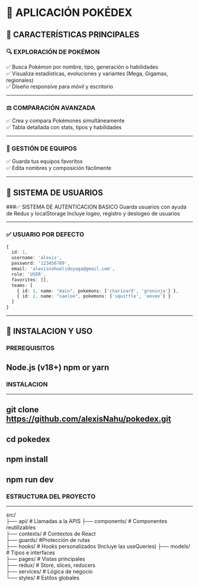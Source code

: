 # 🚀 APLICACIÓN POKÉDEX  

## 🌟 CARACTERÍSTICAS PRINCIPALES  

### 🔍 EXPLORACIÓN DE POKÉMON  

✅ Busca Pokémon por nombre, tipo, generación o habilidades  
✅ Visualiza estadísticas, evoluciones y variantes (Mega, Gigamax, regionales)  
✅ Diseño responsive para móvil y escritorio  

---

### ⚖️ COMPARACIÓN AVANZADA  

✅ Crea y compara Pokémones simultáneamente  
✅ Tabla detallada con stats, tipos y habilidades  

---

### 👥 GESTIÓN DE EQUIPOS  

✅ Guarda tus equipos favoritos  
✅ Edita nombres y composición fácilmente  



---

## 🔐 SISTEMA DE USUARIOS  

###✅ SISTEMA DE AUTENTICACION BASICO
Guarda usuarios con ayuda de Redux y localStorage
Incluye logeo, registro y deslogeo de usuarios

---
### ✅ USUARIO POR DEFECTO  
```typescript
{
  id: 1,
  username: 'alexis',
  password: '123456789',
  email: 'alexisnahuelidoyaga@gmail.com',
  role: 'USER',
  favorites: [],
  teams: [
    { id: 1, name: "main", pokemons: ['charizard', 'greninja'] },
    { id: 2, name: "saeloo", pokemons: ['squirtle', 'eevee'] }
  ]
}
```
---
## 🌟 INSTALACION Y USO
### PREREQUISITOS
Node.js (v18+)
npm or yarn
---
### INSTALACION
---
git clone https://github.com/alexisNahu/pokedex.git
---
cd pokedex
---
npm install
---
npm run dev
---

### ESTRUCTURA DEL PROYECTO
---
src/  
├── api/                  # Llamadas a la APIS 
├── components/           # Componentes reutilizables  
├── contexts/             # Contextos de React  
├── guards/               #Protección de rutas  
├── hooks/                # Hooks personalizados   (Incluye las useQueries)
├── models/               #  Tipos e interfaces  
├── pages/                # Vistas principales  
├── redux/                #  Store, slices, reducers  
├── services/             #  Lógica de negocio  
└── styles/               #  Estilos globales  

